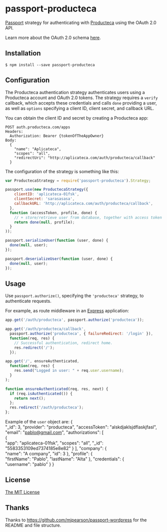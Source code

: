 # passport-producteca

[Passport](https://github.com/jaredhanson/passport) strategy for authenticating with [Producteca](http://www.producteca.com) using the OAuth 2.0 API.

Learn more about the OAuth 2.0 schema [here](http://oauth.net/2/).

## Installation

    $ npm install --save passport-producteca

## Configuration

The Producteca authentication strategy authenticates users using a Producteca
account and OAuth 2.0 tokens.  The strategy requires a `verify` callback, which
accepts these credentials and calls `done` providing a user, as well as
`options` specifying a client ID, client secret, and callback URL.

You can obtain the client ID and secret by creating a Producteca app:
```
POST auth.producteca.com/apps
Headers:
  Authorization: Bearer {tokenOfTheAppOwner}
Body:
  {
    "name": "Aplicateca",
    "scopes": "all",
    "redirectUri": "http://aplicateca.com/auth/producteca/callback"
  }
```

The configuration of the strategy is something like this:
```javascript
var ProductecaStrategy = require('passport-producteca').Strategy;

passport.use(new ProductecaStrategy({
    clientID: 'aplicateca-01fsk',
    clientSecret: 'sarasasasa',
    callbackURL: 'http://aplicateca.com/auth/producteca/callback',
  },
  function (accessToken, profile, done) {
    // + store/retrieve user from database, together with access token
    return done(null, profile); 
  }
));

passport.serializeUser(function (user, done) {
  done(null, user);
});

passport.deserializeUser(function (user, done) {
  done(null, user);
});
```

## Usage

Use `passport.authorize()`, specifying the `'producteca'` strategy, to
authenticate requests.

For example, as route middleware in an [Express](http://expressjs.com/)
application:

```javascript
app.get('/auth/producteca', passport.authorize('producteca'));

app.get('/auth/producteca/callback', 
  passport.authorize('producteca', { failureRedirect: '/login' }),
  function(req, res) {
    // Successful authentication, redirect home.
    res.redirect('/');
  });

app.get('/', ensureAuthenticated, 
  function(req, res) {
    res.send("Logged in user: " + req.user.username);
  }
);

function ensureAuthenticated(req, res, next) {
  if (req.isAuthenticated()) { 
    return next(); 
  };
  res.redirect('/auth/producteca');
};
```

Example of the `user` object are:
{  
   "_id": 3,
   "provider": "producteca",
   "accessToken": "alskdjaklsjdflaskjfasl",
   "email": "pablo@gmail.com",
   "authorizations": [  
      {  
         "app": "aplicateca-01fsk",
         "scopes": "all",
         "_id": "5583353109ed7374185e8e82"
      }
   ],
   "company": {  
      "name": "A company",
      "id": 3
   },
   "profile": {  
      "firstName": "Pablo",
      "lastName": "Alta"
   },
   "credentials": {  
      "username": "pablo"
   }
}

## License

[The MIT License](http://opensource.org/licenses/MIT)

## Thanks

Thanks to https://github.com/mjpearson/passport-wordpress for the README and file structure.
